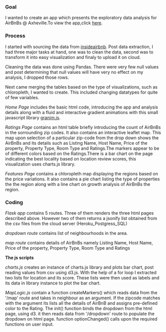 ### Goal
I wanted to create an app which presents the exploratory data analysis for AirBnBs @ Axheville.To view the app,click [here](https://surabhisood-project2.herokuapp.com/). 

### Process
I started with sourcing the data from [insideairbnb](http://insideairbnb.com/get-the-data.html). Post data extraction, I had three major tasks at hand, one was to clean the data, second was to transform it into easy visualization and finaly to upload it on cloud.

Cleaning the data was done using Pandas. There were very few null values and post determining that null values will have very no effect on my analysis, I dropped those rows.

Next came merging the tables based on the type of visualizations, such as chloropleth, I wanted to create. This included changing datatypes for quite of few variables.

*Home Page* includes the basic html code, introducing the app and analysis details along with a fluid and interactive gradient animations with this small javascript library [granim.js](https://sarcadass.github.io/granim.js/).

*Ratings Page* contains an html table briefly introducing the count of AirBnBs in the sorrounding zip codes. It also contains an interactive leaflet map. This map upon selection of a particular zip-code from the drop down shows the AirBnBs and its details such as Listing Name, Host Name, Price of the property, Property Type, Room Type and Ratings.The markers appear to be of different colors based on the Ratings.There is a bar chart on the page indicating the best locality based on location review scores, this visualization uses charts.js library.

*Features Page* contains a chloropleth map displaying the regions based on the price variations. It also contains a pie chart listing the type of properties the the region along with a line chart on growth analysis of AirBnBs the region.

### Coding

*Flask app* contains 5 routes. Three of them renders the three html pages described above. However two of them returns a jsonify list obtained from the csv files from the cloud server (Heroku_Postgress_SQL)

*dropdown route* contains list of neighbourhoods in the area.

*map route* contains details of AirBnBs namely Listing Name, Host Name, Price of the property, Property Type, Room Type and Ratings

**The js scripts**
	
*charts.js* creates an instance of charts.js library and plots bar 	chart, post reading values from csv using d3.js. With the help of a 	for loop I extracted two lists for location and its score. These lists were then used as labels and its data in library instance to plot the bar chart.

*MapLogic.js* contain a function createMarkers() which reads data from the '/map' route and takes in neighbour as an argument. If the zipcode matches with the argument its lists all the details of AirBnB and assigns pre-defined color to the Rating. The init() function binds the dropdown from the html page, using d3. it then reads data from '/dropdown' route to populate the dropdown on html page. function optionChanged() calls upon the required functions on user input.



